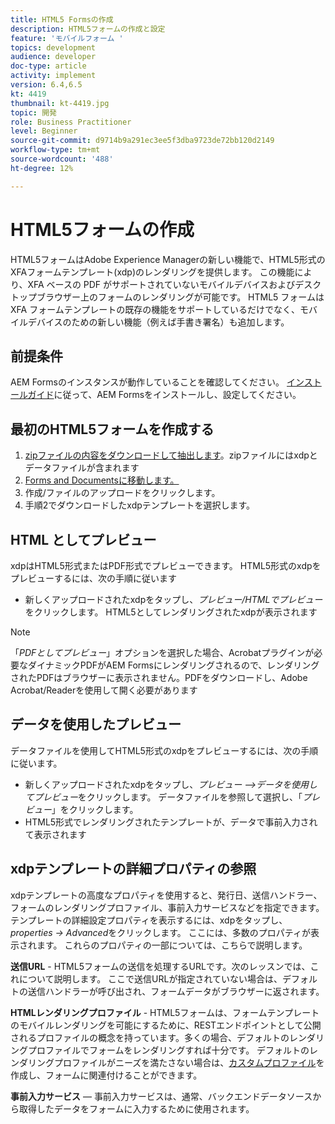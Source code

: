 ```yaml
---
title: HTML5 Formsの作成
description: HTML5フォームの作成と設定
feature: 'モバイルフォーム '
topics: development
audience: developer
doc-type: article
activity: implement
version: 6.4,6.5
kt: 4419
thumbnail: kt-4419.jpg
topic: 開発
role: Business Practitioner
level: Beginner
source-git-commit: d9714b9a291ec3ee5f3dba9723de72bb120d2149
workflow-type: tm+mt
source-wordcount: '488'
ht-degree: 12%

---
```



# HTML5フォームの作成

HTML5フォームはAdobe Experience Managerの新しい機能で、HTML5形式のXFAフォームテンプレート(xdp)のレンダリングを提供します。 この機能により、XFA ベースの PDF がサポートされていないモバイルデバイスおよびデスクトップブラウザー上のフォームのレンダリングが可能です。 HTML5 フォームは XFA フォームテンプレートの既存の機能をサポートしているだけでなく、モバイルデバイスのための新しい機能（例えば手書き署名）も追加します。

## 前提条件

AEM Formsのインスタンスが動作していることを確認してください。 [インストールガイド](https://docs.adobe.com/content/help/en/experience-manager-65/forms/install-aem-forms/osgi-installation/installing-configuring-aem-forms-osgi.html)に従って、AEM Formsをインストールし、設定してください。

## 最初のHTML5フォームを作成する

1. [zipファイルの内容をダウンロードして抽出します](assets/assets.zip)。zipファイルにはxdpとデータファイルが含まれます
2. [Forms and Documentsに移動します。](http://localhost:4502/aem/forms.html/content/dam/formsanddocuments)
3. 作成/ファイルのアップロードをクリックします。
4. 手順2でダウンロードしたxdpテンプレートを選択します。

## HTML としてプレビュー

xdpはHTML5形式またはPDF形式でプレビューできます。 HTML5形式のxdpをプレビューするには、次の手順に従います

* 新しくアップロードされたxdpをタップし、_プレビュー/HTMLでプレビュー_&#x200B;をクリックします。 HTML5としてレンダリングされたxdpが表示されます

>[!NOTE]
>「_PDFとしてプレビュー_」オプションを選択した場合、Acrobatプラグインが必要なダイナミックPDFがAEM Formsにレンダリングされるので、レンダリングされたPDFはブラウザーに表示されません。PDFをダウンロードし、Adobe Acrobat/Readerを使用して開く必要があります


## データを使用したプレビュー

データファイルを使用してHTML5形式のxdpをプレビューするには、次の手順に従います。

* 新しくアップロードされたxdpをタップし、_プレビュー —>データを使用してプレビュー_&#x200B;をクリックします。 データファイルを参照して選択し、「_プレビュー_」をクリックします。
* HTML5形式でレンダリングされたテンプレートが、データで事前入力されて表示されます

## xdpテンプレートの詳細プロパティの参照

xdpテンプレートの高度なプロパティを使用すると、発行日、送信ハンドラー、フォームのレンダリングプロファイル、事前入力サービスなどを指定できます。 テンプレートの詳細設定プロパティを表示するには、xdpをタップし、_properties -> Advanced_&#x200B;をクリックします。 ここには、多数のプロパティが表示されます。 これらのプロパティの一部については、こちらで説明します。

**送信URL**  - HTML5フォームの送信を処理するURLです。次のレッスンでは、これについて説明します。 ここで送信URLが指定されていない場合は、デフォルトの送信ハンドラーが呼び出され、フォームデータがブラウザーに返されます。

**HTMLレンダリングプロファイル**  - HTML5フォームは、フォームテンプレートのモバイルレンダリングを可能にするために、RESTエンドポイントとして公開されるプロファイルの概念を持っています。多くの場合、デフォルトのレンダリングプロファイルでフォームをレンダリングすれば十分です。 デフォルトのレンダリングプロファイルがニーズを満たさない場合は、[カスタムプロファイル](https://docs.adobe.com/content/help/en/experience-manager-64/forms/html5-forms/custom-profile.html)を作成し、フォームに関連付けることができます。

**事前入力サービス**  — 事前入力サービスは、通常、バックエンドデータソースから取得したデータをフォームに入力するために使用されます。

